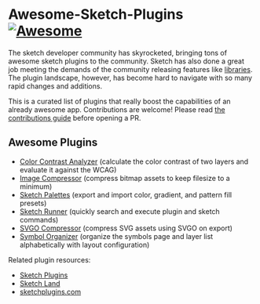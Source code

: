 # Awesome-Sketch-Plugins [![Awesome](https://cdn.rawgit.com/sindresorhus/awesome/d7305f38d29fed78fa85652e3a63e154dd8e8829/media/badge.svg)](https://github.com/sindresorhus/awesome)

The sketch developer community has skyrocketed, bringing tons of awesome sketch plugins to the community. Sketch has also done a great job meeting the demands of the community releasing features like [libraries](https://www.sketchapp.com/docs/libraries/). The plugin landscape, however, has become hard to navigate with so many rapid changes and additions. 

This is a curated list of plugins that really boost the capabilities of an already awesome app. Contributions are welcome! Please read [the contributions guide](contributing.md) before opening a PR.  

## Awesome Plugins
- [Color Contrast Analyzer](https://github.com/getflourish/sketch-color-contrast-analyser) (calculate the color contrast of two layers and evaluate it against the WCAG)
- [Image Compressor](https://github.com/BohemianCoding/sketch-image-compressor) (compress bitmap assets to keep filesize to a minimum)
- [Sketch Palettes](https://github.com/andrewfiorillo/sketch-palettes) (export and import color, gradient, and pattern fill presets)
- [Sketch Runner](http://sketchrunner.com/) (quickly search and execute plugin and sketch commands)
- [SVGO Compressor](https://github.com/BohemianCoding/svgo-compressor) (compress SVG assets using SVGO on export)
- [Symbol Organizer](https://github.com/sonburn/symbol-organizer) (organize the symbols page and layer list alphabetically with layout configuration)


Related plugin resources:
- [Sketch Plugins](https://www.sketchapp.com/extensions/plugins/)
- [Sketch Land](http://sketch.land/)
- [sketchplugins.com](http://sketchplugins.com/)
